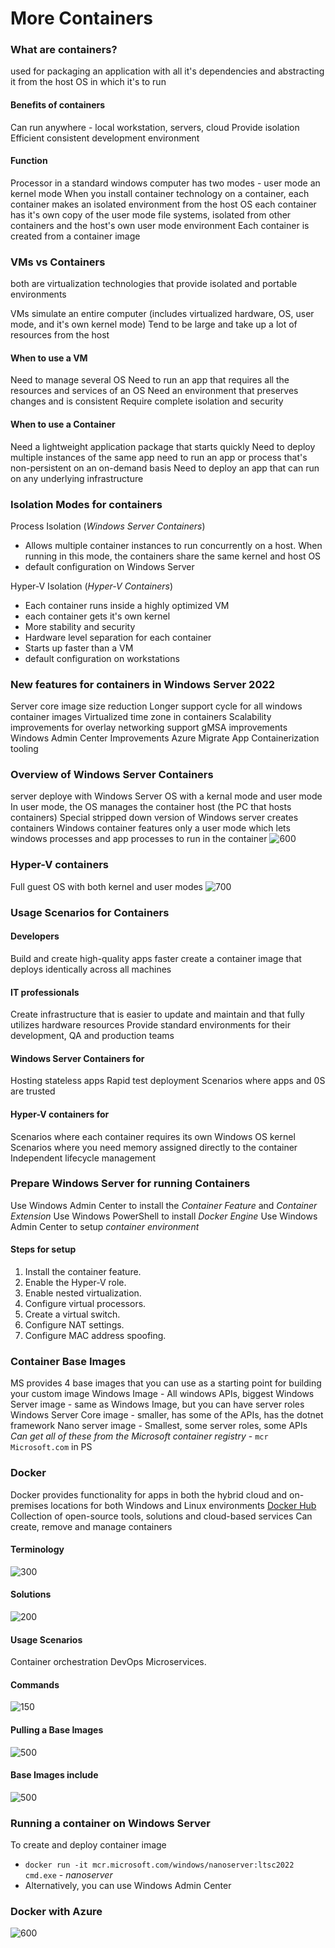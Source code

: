 # More Containers
### What are containers?
used for packaging an application with all it's dependencies and abstracting it from the host OS in which it's to run
#### Benefits of containers
Can run anywhere - local workstation, servers, cloud
Provide isolation
Efficient
consistent development environment
#### Function
Processor in a standard windows computer has two modes - user mode an kernel mode
When you install container technology on a container, each container makes an isolated environment from the host OS
each container has it's own copy of the user mode file systems, isolated from other containers and the host's own user mode environment
Each container is created from a container image
### VMs vs Containers
both are virtualization technologies that provide isolated and portable environments

VMs simulate an entire computer (includes virtualized hardware, OS, user mode, and it's own kernel mode)
Tend to be large and take up a lot of resources from the host
#### When to use a VM
Need to manage several OS
Need to run an app that requires all the resources and services of an OS
Need an environment that preserves changes and is consistent
Require complete isolation and security
#### When to use a Container
Need a lightweight application package that starts quickly
Need to deploy multiple instances of the same app
need to run an app or process that's non-persistent on an on-demand basis
Need to deploy an app that can run on any underlying infrastructure
### Isolation Modes for containers
Process Isolation (*Windows Server Containers*)
- Allows multiple container instances to run concurrently on a host. When running in this mode, the containers share the same kernel and host OS
- default configuration on Windows Server

Hyper-V Isolation (*Hyper-V Containers*)
- Each container runs inside a highly optimized VM
- each container gets it's own kernel
- More stability and security
- Hardware level separation for each container
- Starts up faster than a VM
- default configuration on workstations
### New features for containers in Windows Server 2022
Server core image size reduction
Longer support cycle for all windows container images
Virtualized time zone in containers
Scalability improvements for overlay networking support
gMSA improvements
Windows Admin Center Improvements
Azure Migrate App Containerization tooling
### Overview of Windows Server Containers
server deploye with Windows Server OS with a kernal mode and user mode
In user mode, the OS manages the container host (the PC that hosts containers)
Special stripped down version of Windows server creates containers
Windows container features only a user mode which lets windows processes and app processes to run in the container
![600](Pasted%20image%2020240229134810.png)
### Hyper-V containers
Full guest OS with both kernel and user modes
![700](Pasted%20image%2020240229134912.png)
### Usage Scenarios for Containers
#### Developers
Build and create high-quality apps faster
create a container image that deploys identically across all machines
#### IT professionals
Create infrastructure that is easier to update and maintain and that fully utilizes hardware resources
Provide standard environments for their development, QA and production teams
#### Windows Server Containers for
Hosting stateless apps
Rapid test deployment
Scenarios where apps and 0S are trusted
#### Hyper-V containers for
Scenarios where each container requires its own Windows OS kernel
Scenarios where you need memory assigned directly to the container
Independent lifecycle management
### Prepare Windows Server for running Containers
Use Windows Admin Center to install the *Container Feature* and *Container Extension*
Use Windows PowerShell to install *Docker Engine*
Use Windows Admin Center to setup *container environment*
#### Steps for setup
1. Install the container feature. 
2. Enable the Hyper-V role.
3. Enable nested virtualization. 
4. Configure virtual processors. 
5. Create a virtual switch.
6. Configure NAT settings.
7. Configure MAC address spoofing.
### Container Base Images
MS provides 4 base images that you can use as a starting point for building your custom image
Windows Image - All windows APIs, biggest
Windows Server image - same as Windows Image, but you can have server roles
Windows Server Core image - smaller, has some of the APIs, has the dotnet framework
Nano server image - Smallest, some server roles, some APIs
*Can get all of these from the Microsoft container registry* - `mcr Microsoft.com` in PS
### Docker
Docker provides functionality for apps in both the hybrid cloud and on-premises locations for both Windows and Linux environments
[Docker Hub](https://hub.docker.com)
Collection of open-source tools, solutions and cloud-based services
Can create, remove and manage containers
#### Terminology
![300](Pasted%20image%2020240229142042.png)
#### Solutions
![200](Pasted%20image%2020240229142057.png)
#### Usage Scenarios
Container orchestration
DevOps
Microservices.
#### Commands
![150](Pasted%20image%2020240229142344.png)
#### Pulling a Base Images
![500](Pasted%20image%2020240229142422.png)
#### Base Images include
![500](Pasted%20image%2020240229142443.png)
### Running a container on Windows Server
To create and deploy container image
- `docker run -it mcr.microsoft.com/windows/nanoserver:ltsc2022 cmd.exe`  - *nanoserver*
- Alternatively, you can use Windows Admin Center
### Docker with Azure
![600](Pasted%20image%2020240229142939.png)
